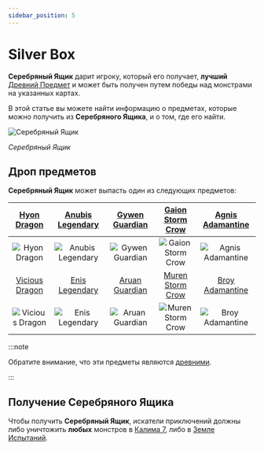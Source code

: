 ```yaml
---
sidebar_position: 5
---
```


# Silver Box

**Серебряный Ящик** дарит игроку, который его получает, **лучший** [Древний Предмет](/items/ancient-items) и может быть получен путем победы над монстрами на указанных картах.

В этой статье вы можете найти информацию о предметах, которые можно получить из **Серебряного Ящика**, и о том, где его найти.

![Серебряный Ящик](/img/items/item-bags/silver-box.png)

_Серебряный Ящик_

## Дроп предметов

**Серебряный Ящик** может выпасть один из следующих предметов:

|  [Hyon Dragon](/items/ancient-items/#ancient-sets)   | [Anubis Legendary](/items/ancient-items/#ancient-sets)  | [Gywen Guardian](/items/ancient-items/#ancient-sets) |  [Gaion Storm Crow](/items/ancient-items/#ancient-sets)  |  [Agnis Adamantine](/items/ancient-items/#ancient-sets)  |
| :--------------------------------------------------: | :-----------------------------------------------------: | :--------------------------------------------------: | :------------------------------------------------------: | :------------------------------------------------------: |
|   ![Hyon Dragon](/img/items/armors/dk/dragon.png)    | ![Anubis Legendary](/img/items/armors/dw/legendary.png) | ![Gywen Guardian](/img/items/armors/fe/guardian.png) | ![Gaion Storm Crow](/img/items/armors/mg/storm-crow.png) | ![Agnis Adamantine](/img/items/armors/dl/adamantine.png) |
| [Vicious Dragon](/items/ancient-items/#ancient-sets) |  [Enis Legendary](/items/ancient-items/#ancient-sets)   | [Aruan Guardian](/items/ancient-items/#ancient-sets) |  [Muren Storm Crow](/items/ancient-items/#ancient-sets)  |  [Broy Adamantine](/items/ancient-items/#ancient-sets)   |
|  ![Vicious Dragon](/img/items/armors/dk/dragon.png)  |  ![Enis Legendary](/img/items/armors/dw/legendary.png)  | ![Aruan Guardian](/img/items/armors/fe/guardian.png) | ![Muren Storm Crow](/img/items/armors/mg/storm-crow.png) | ![Broy Adamantine](/img/items/armors/dl/adamantine.png)  |

:::note

Обратите внимание, что эти предметы являются [древними](/items/ancient-items).

:::

## Получение Серебряного Ящика

Чтобы получить **Серебряный Ящик**, искатели приключений должны либо уничтожить **любых** монстров в [Калима 7](/maps/kalima), либо в [Земле Испытаний](/maps/land-of-trials).
